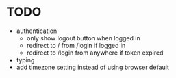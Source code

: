 # TODO

* authentication
    * only show logout button when logged in
    * redirect to / from /login if logged in
    * redirect to /login from anywhere if token expired
* typing
* add timezone setting instead of using browser default
